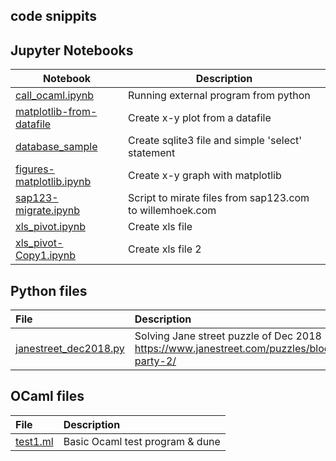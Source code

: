 ## code snippits


## Jupyter Notebooks

|**Notebook**|**Description** |
|------|-----|
|[call_ocaml.ipynb](https://github.com/whoek/snippits/blob/master/ipynb/call_ocaml.ipynb) | Running external program from python |
|[matplotlib-from-datafile](https://github.com/whoek/snippits/blob/master/ipynb/matplotlib-from-datafile.ipynb) | Create x-y plot from a datafile |
|[database_sample](https://github.com/whoek/snippits/blob/master/ipynb/database_sample.ipynb) | Create sqlite3 file and simple 'select' statement |
|[figures-matplotlib.ipynb](https://github.com/whoek/snippits/blob/master/ipynb/figures-matplotlib.ipynb) | Create x-y graph with matplotlib |
|[sap123-migrate.ipynb](https://github.com/whoek/snippits/blob/master/ipynb/sap123-migrate.ipynb) | Script to mirate files from sap123.com to willemhoek.com |
|[xls_pivot.ipynb](https://github.com/whoek/snippits/blob/master/ipynb/xls_pivot.ipynb) | Create xls file  |
|[xls_pivot-Copy1.ipynb](https://github.com/whoek/snippits/blob/master/ipynb/xls_pivot-Copy1.ipynb) | Create xls file 2  |

## Python files

| **File** | **Description** | 
|:--------|:-------------------|
|[janestreet_dec2018.py](https://github.com/whoek/snippits/blob/master/py/janestreet_dec2018.py)|Solving Jane street puzzle of Dec 2018<br><https://www.janestreet.com/puzzles/block-party-2/> |

## OCaml files

| **File** | **Description** | 
|:--------|:-------------------|
|[test1.ml](https://github.com/whoek/snippits/blob/master/ml/test1/) | Basic Ocaml test program & dune | 


